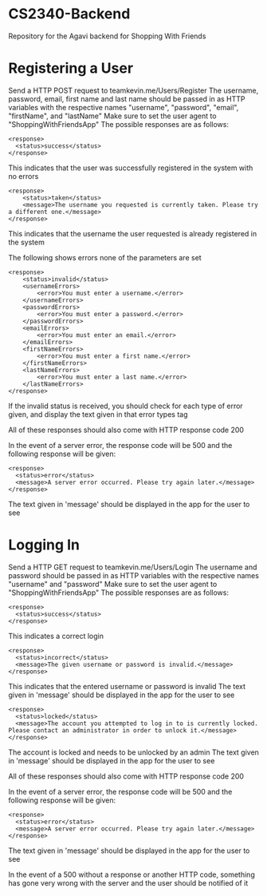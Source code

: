 # CS2340-Backend
Repository for the Agavi backend for Shopping With Friends

# Registering a User
Send a HTTP POST request to teamkevin.me/Users/Register
The username, password, email, first name and last name should be passed in as HTTP variables with the respective names "username", "password", "email", "firstName", and "lastName"
Make sure to set the user agent to "ShoppingWithFriendsApp"
The possible responses are as follows:
```
<response>
  <status>success</status>
</response>
```
This indicates that the user was successfully registered in the system with no errors

```
<response>
    <status>taken</status>
    <message>The username you requested is currently taken. Please try a different one.</message>
</response>
```
This indicates that the username the user requested is already registered in the system

The following shows errors none of the parameters are set
```
<response>
    <status>invalid</status>
    <usernameErrors>
        <error>You must enter a username.</error>
    </usernameErrors>
    <passwordErrors>
        <error>You must enter a password.</error>
    </passwordErrors>
    <emailErrors>
        <error>You must enter an email.</error>
    </emailErrors>
    <firstNameErrors>
        <error>You must enter a first name.</error>
    </firstNameErrors>
    <lastNameErrors>
        <error>You must enter a last name.</error>
    </lastNameErrors>
</response>
```
If the invalid status is received, you should check for each type of error given, and display the text given in that error types tag

All of these responses should also come with HTTP response code 200

In the event of a server error, the response code will be 500 and the following response will be given:
```
<response>
  <status>error</status>
  <message>A server error occurred. Please try again later.</message>
</response>
```
The text given in 'message' should be displayed in the app for the user to see


# Logging In
Send a HTTP GET request to teamkevin.me/Users/Login
The username and password should be passed in as HTTP variables with the respective names "username" and "password"
Make sure to set the user agent to "ShoppingWithFriendsApp"
The possible responses are as follows:
```
<response>
  <status>success</status>
</response>
```
This indicates a correct login

```
<response>
  <status>incorrect</status>
  <message>The given username or password is invalid.</message>
</response>
```
This indicates that the entered username or password is invalid
The text given in 'message' should be displayed in the app for the user to see

```
<response>
  <status>locked</status>
  <message>The account you attempted to log in to is currently locked. Please contact an administrator in order to unlock it.</message>
</response>
```
The account is locked and needs to be unlocked by an admin
The text given in 'message' should be displayed in the app for the user to see

All of these responses should also come with HTTP response code 200

In the event of a server error, the response code will be 500 and the following response will be given:
```
<response>
  <status>error</status>
  <message>A server error occurred. Please try again later.</message>
</response>
```
The text given in 'message' should be displayed in the app for the user to see

In the event of a 500 without a response or another HTTP code, something has gone very wrong with the server and the user should be notified of it
